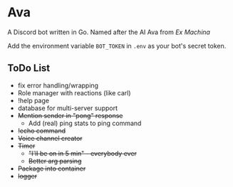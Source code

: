 # Ava
A Discord bot written in Go. Named after the AI Ava from *Ex Machina*

Add the environment variable `BOT_TOKEN` in `.env` as your bot's secret token.

## ToDo List
* fix error handling/wrapping
* Role manager with reactions (like carl)
* !help page
* database for multi-server support
* ~~Mention sender in "pong" response~~
  * Add (real) ping stats to ping command
* ~~!echo command~~
* ~~Voice channel creator~~
* ~~Timer~~
  * ~~"I'll be on in 5 min" - everybody ever~~
  * ~~Better arg parsing~~
* ~~Package into container~~
* ~~logger~~
